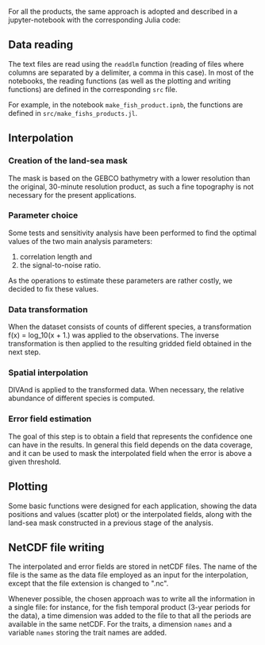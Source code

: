 For all the products, the same approach is adopted and described in a jupyter-notebook with the corresponding Julia code:

## Data reading
The text files are read using the `readdlm` function (reading of files where columns are separated by a delimiter, a comma in this case).
In most of the notebooks, the reading functions (as well as the plotting and writing functions) are defined in the corresponding `src` file.

For example, in the notebook `make_fish_product.ipnb`, the functions are defined in `src/make_fishs_products.jl`.

## Interpolation

### Creation of the land-sea mask

The mask is based on the GEBCO bathymetry with a lower resolution than the original, 30-minute resolution product, as such a fine topography is not necessary for the present applications. 

### Parameter choice

Some tests and sensitivity analysis have been performed to find the optimal values of the two main analysis parameters:
1. correlation length and 
2. the signal-to-noise ratio.

As the operations to estimate these parameters are rather costly, we decided to fix these values.

### Data transformation

When the dataset consists of counts of different species, a transformation f(x) = log_10(x + 1.) was applied to the observations. The inverse transformation is then applied to the resulting gridded field obtained in the next step.

### Spatial interpolation

DIVAnd is applied to the transformed data. When necessary, the relative abundance of different species is computed. 

### Error field estimation

The goal of this step is to obtain a field that represents the confidence one can have in the results. In general this field depends on the data coverage, and it can be used to mask the interpolated field when the error is above a given threshold.

## Plotting

Some basic functions were designed for each application, showing the data positions and values (scatter plot) or the interpolated fields, along with the land-sea mask constructed in a previous stage of the analysis.

## NetCDF file writing

The interpolated and error fields are stored in netCDF files.
The name of the file is the same as the data file employed as an input for the interpolation, except that the file extension is changed to ".nc".

Whenever possible, the chosen approach was to write all the information in a single file: for instance, for the fish temporal product (3-year periods for the data), a time dimension was added to the file to that all the periods are available in the same netCDF. For the traits, a dimension `names` and a variable `names` storing the trait names are added.

